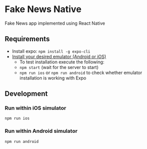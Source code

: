 # Fake News Native

Fake News app implemented using React Native

## Requirements

- Install expo: `npm install -g expo-cli`
- [Install your desired emulator (Android or iOS)](https://docs.expo.io/versions/v30.0.0/introduction/installation)
  - To test installation execute the following:
  - `npm start` (wait for the server to start)
  - `npm run ios` or `npm run android` to check whether emulator installation is working with Expo


## Development


###  Run within iOS simulator

`npm run ios`

### Run within Android simulator

`npm run android`